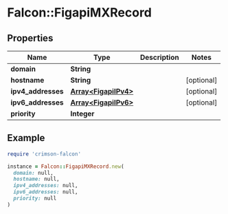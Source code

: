 # Falcon::FigapiMXRecord

## Properties

| Name | Type | Description | Notes |
| ---- | ---- | ----------- | ----- |
| **domain** | **String** |  |  |
| **hostname** | **String** |  | [optional] |
| **ipv4_addresses** | [**Array&lt;FigapiIPv4&gt;**](FigapiIPv4.md) |  | [optional] |
| **ipv6_addresses** | [**Array&lt;FigapiIPv6&gt;**](FigapiIPv6.md) |  | [optional] |
| **priority** | **Integer** |  |  |

## Example

```ruby
require 'crimson-falcon'

instance = Falcon::FigapiMXRecord.new(
  domain: null,
  hostname: null,
  ipv4_addresses: null,
  ipv6_addresses: null,
  priority: null
)
```

